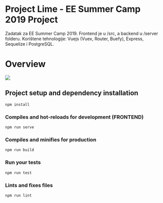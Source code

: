 # Project Lime - EE Summer Camp 2019 Project

Zadatak za EE Summer Camp 2019. 
Frontend je u /src, a backend u /server folderu. Korištene tehnologije: Vuejs (Vuex, Router, Buefy), Express, Sequelize i PostgreSQL.

# Overview
![](lime_bike_demo.gif)

## Project setup and dependency installation
```
npm install
```

### Compiles and hot-reloads for development (FRONTEND)
```
npm run serve
```

### Compiles and minifies for production
```
npm run build
```

### Run your tests
```
npm run test
```

### Lints and fixes files
```
npm run lint
```
